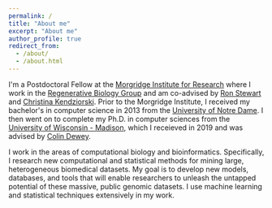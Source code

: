 ```yaml
---
permalink: /
title: "About me"
excerpt: "About me"
author_profile: true
redirect_from: 
  - /about/
  - /about.html
---
```


I'm a Postdoctoral Fellow at the [Morgridge Institute for Research](https://morgridge.org) where I work in the [Regenerative Biology Group](https://morgridge.org/research/regenerative-biology/) and am co-advised by [Ron Stewart](https://morgridge.org/profile/ron-stewart/) and [Christina Kendziorski](https://www.biostat.wisc.edu/~kendzior/). Prior to the Morgridge Institute, I received my bachelor's in computer science in 2013 from the [University of Notre Dame](https://www.nd.edu). I then went on to complete my Ph.D. in computer sciences from the [University of Wisconsin - Madison](https://www.wisc.edu), which I receieved in 2019 and was advised by [Colin Dewey](https://www.biostat.wisc.edu/~cdewey/index.html). 

I work in the areas of computational biology and bioinformatics.  Specifically, I research new computational and statistical methods for mining large, heterogeneous biomedical datasets. My goal is to develop new models, databases, and tools that will enable researchers to unleash the untapped potential of these massive, public genomic datasets.  I use machine learning and statistical techniques extensively in my work.
